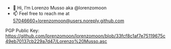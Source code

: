 - 👋 Hi, I’m Lorenzo Musso aka @lorenzomoon
- 📫 Feel free to reach me at 57046660+lorenzomoon@users.noreply.github.com

PGP Public Key: https://github.com/lorenzomoon/lorenzomoon/blob/33fcf8c1af7e75119675c49eb70137cb229a7d47/Lorenzo%20Musso.asc

<!---
lorenzomoon/lorenzomoon is a ✨ special ✨ repository because its `README.md` (this file) appears on your GitHub profile.
You can click the Preview link to take a look at your changes.
--->

